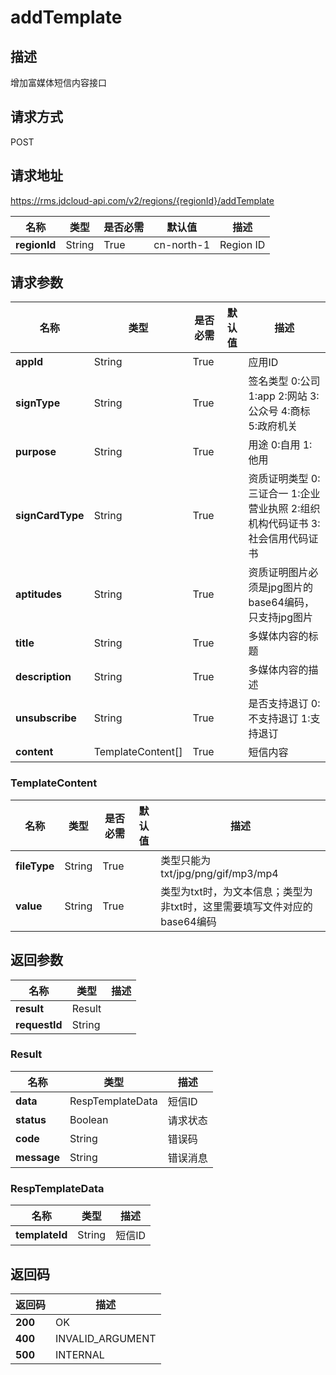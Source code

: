 # addTemplate


## 描述
增加富媒体短信内容接口

## 请求方式
POST

## 请求地址
https://rms.jdcloud-api.com/v2/regions/{regionId}/addTemplate

|名称|类型|是否必需|默认值|描述|
|---|---|---|---|---|
|**regionId**|String|True|cn-north-1|Region ID|

## 请求参数
|名称|类型|是否必需|默认值|描述|
|---|---|---|---|---|
|**appId**|String|True| |应用ID|
|**signType**|String|True| |签名类型 0:公司 1:app 2:网站 3:公众号 4:商标 5:政府机关|
|**purpose**|String|True| |用途 0:自用 1:他用|
|**signCardType**|String|True| |资质证明类型 0:三证合一 1:企业营业执照 2:组织机构代码证书 3:社会信用代码证书|
|**aptitudes**|String|True| |资质证明图片必须是jpg图片的base64编码，只支持jpg图片|
|**title**|String|True| |多媒体内容的标题|
|**description**|String|True| |多媒体内容的描述|
|**unsubscribe**|String|True| |是否支持退订 0:不支持退订 1:支持退订|
|**content**|TemplateContent[]|True| |短信内容|

### TemplateContent
|名称|类型|是否必需|默认值|描述|
|---|---|---|---|---|
|**fileType**|String|True| |类型只能为 txt/jpg/png/gif/mp3/mp4|
|**value**|String|True| |类型为txt时，为文本信息；类型为非txt时，这里需要填写文件对应的base64编码|

## 返回参数
|名称|类型|描述|
|---|---|---|
|**result**|Result| |
|**requestId**|String| |

### Result
|名称|类型|描述|
|---|---|---|
|**data**|RespTemplateData|短信ID|
|**status**|Boolean|请求状态|
|**code**|String|错误码|
|**message**|String|错误消息|
### RespTemplateData
|名称|类型|描述|
|---|---|---|
|**templateId**|String|短信ID|

## 返回码
|返回码|描述|
|---|---|
|**200**|OK|
|**400**|INVALID_ARGUMENT|
|**500**|INTERNAL|
